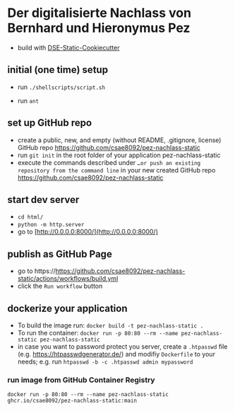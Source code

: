 # Der digitalisierte Nachlass von Bernhard und Hieronymus Pez



* build with [DSE-Static-Cookiecutter](https://github.com/acdh-oeaw/dse-static-cookiecutter)


## initial (one time) setup

* run `./shellscripts/script.sh`

* run `ant`

## set up GitHub repo
* create a public, new, and empty (without README, .gitignore, license) GitHub repo https://github.com/csae8092/pez-nachlass-static 
* run `git init` in the root folder of your application pez-nachlass-static
* execute the commands described under `…or push an existing repository from the command line` in your new created GitHub repo https://github.com/csae8092/pez-nachlass-static

## start dev server

* `cd html/`
* `python -m http.server`
* go to [http://0.0.0.0:8000/](http://0.0.0.0:8000/)

## publish as GitHub Page

* go to https://https://github.com/csae8092/pez-nachlass-static/actions/workflows/build.yml
* click the `Run workflow` button


## dockerize your application

* To build the image run: `docker build -t pez-nachlass-static .`
* To run the container: `docker run -p 80:80 --rm --name pez-nachlass-static pez-nachlass-static`
* in case you want to password protect you server, create a `.htpasswd` file (e.g. https://htpasswdgenerator.de/) and modifiy `Dockerfile` to your needs; e.g. run `htpasswd -b -c .htpasswd admin mypassword`

### run image from GitHub Container Registry

`docker run -p 80:80 --rm --name pez-nachlass-static ghcr.io/csae8092/pez-nachlass-static:main`
